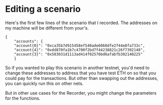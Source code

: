 # Editing a scenario

Here's the first few lines of the scenario that I recorded.  The addresses on my machine will be different from your's.

```
{
    "accounts": {
    "account{0}": "0xca35b7d915458ef540ade6068dfe2f44e8fa733c",
    "account{4}": "0xdd870fa1b7c4700f2bd7f44238821c26f7392148",
    "account{3}": "0x583031d1113ad414f02576bd6afabfb302140225"
    }
```

So if you wanted to play this scenario in another testnet, you'd need to change these addresses to address that you have test ETH on so that you could pay for the transactions.  But other than swapping out the addresses, you can quickly run this on other nets.

But in other use cases for the Recorder, you might change the parameters for the functions.